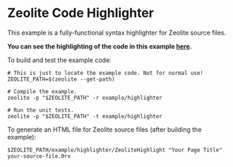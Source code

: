 # Zeolite Code Highlighter

This example is a fully-functional syntax highlighter for Zeolite source files.

**You can see the highlighting of the code in this example
[here](https://ta0kira.github.io/zeolite/example/highlighter/).**

To build and test the example code:

```shell
# This is just to locate the example code. Not for normal use!
ZEOLITE_PATH=$(zeolite --get-path)

# Compile the example.
zeolite -p "$ZEOLITE_PATH" -r example/highlighter

# Run the unit tests.
zeolite -p "$ZEOLITE_PATH" -t example/highlighter
```

To generate an HTML file for Zeolite source files (after building the example):

```shell
$ZEOLITE_PATH/example/highlighter/ZeoliteHighlight "Your Page Title" your-source-file.0rx
```
